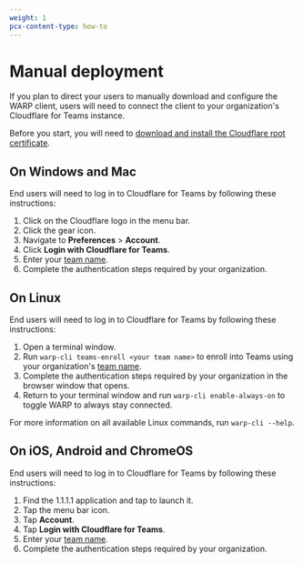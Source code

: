 ```yaml
---
weight: 1
pcx-content-type: how-to
---
```


# Manual deployment

If you plan to direct your users to manually download and configure the WARP client, users will need to connect the client to your organization's Cloudflare for Teams instance.

Before you start, you will need to [download and install the Cloudflare root certificate](/connections/connect-devices/warp/install-cloudflare-cert).

## On Windows and Mac

End users will need to log in to Cloudflare for Teams by following these instructions:

1. Click on the Cloudflare logo in the menu bar.
1. Click the gear icon.
1. Navigate to **Preferences** > **Account**.
1. Click **Login with Cloudflare for Teams**.
1. Enter your [team name](/glossary#team-name).
1. Complete the authentication steps required by your organization.

## On Linux

End users will need to log in to Cloudflare for Teams by following these instructions:

1. Open a terminal window.
1. Run `warp-cli teams-enroll <your team name>` to enroll into Teams using your organization's [team name](/glossary#team-name).
1. Complete the authentication steps required by your organization in the browser window that opens.
1. Return to your terminal window and run `warp-cli enable-always-on` to toggle WARP to always stay connected.

For more information on all available Linux commands, run `warp-cli --help`.

## On iOS, Android and ChromeOS

End users will need to log in to Cloudflare for Teams by following these instructions:

1. Find the 1.1.1.1 application and tap to launch it.
1. Tap the menu bar icon.
1. Tap **Account**.
1. Tap **Login with Cloudflare for Teams**.
1. Enter your [team name](/glossary#team-name).
1. Complete the authentication steps required by your organization.

